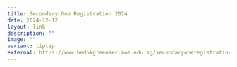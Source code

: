 ```yaml
---
title: Secondary One Registration 2024
date: 2024-12-12
layout: link
description: ""
image: ""
variant: tiptap
external: https://www.bedokgreensec.moe.edu.sg/secondaryoneregistration/
---
```

